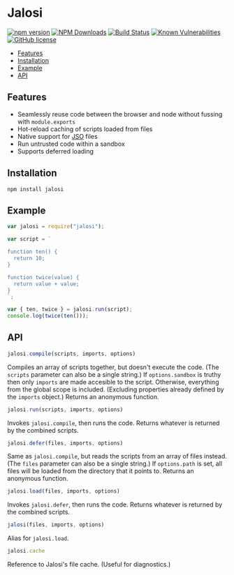 # Jalosi 

[![npm version](https://badge.fury.io/js/jalosi.png)](https://badge.fury.io/js/jalosi)
[![NPM Downloads](https://img.shields.io/npm/dm/jalosi)](https://www.npmjs.com/package/jalosi)
[![Build Status](https://travis-ci.com/gardhr/jalosi.png?branch=master)](https://travis-ci.com/gardhr/jalosi)
[![Known Vulnerabilities](https://snyk.io/test/github/gardhr/jalosi/badge.svg?targetFile=package.json)](https://snyk.io/test/github/gardhr/jalosi?targetFile=package.json)
[![GitHub license](https://img.shields.io/badge/license-MIT-blue.svg)](https://github.com/gardhr/jalosi/blob/master/LICENSE)

- [Features](#features)
- [Installation](#installation)
- [Example](#examples)
- [API](#api)

## Features
- Seamlessly reuse code between the browser and node without fussing with `module.exports`
- Hot-reload caching of scripts loaded from files
- Native support for [JSO](https://github.com/gardhr/jalosi/wiki/JSO-file-format) files
- Run untrusted code within a sandbox
- Supports deferred loading

## Installation
```
npm install jalosi
```

## Example
```js
var jalosi = require("jalosi");

var script = `

function ten() {
  return 10;
}

function twice(value) {
  return value + value;
}
`;

var { ten, twice } = jalosi.run(script);
console.log(twice(ten()));

```

## API
```js
jalosi.compile(scripts, imports, options)
```

Compiles an array of scripts together, but doesn't execute the code. (The `scripts` parameter can also be a single string.) If `options.sandbox` is truthy then only `imports` are made accesible to the script. Otherwise, everything from the global scope is included. (Excluding properties already defined by the `imports` object.) Returns an anonymous function.


```js
jalosi.run(scripts, imports, options)
```

Invokes `jalosi.compile`, then runs the code. Returns whatever is returned by the combined scripts.


```js
jalosi.defer(files, imports, options)
```

Same as `jalosi.compile`, but reads the scripts from an array of files instead. (The `files` parameter can also be a single string.) If `options.path` is set, all files will be loaded from the directory that it points to. Returns an anonymous function.


```js
jalosi.load(files, imports, options)
```

Invokes `jalosi.defer`, then runs the code. Returns whatever is returned by the combined scripts.


```js
jalosi(files, imports, options)
```

Alias for `jalosi.load`.

```js
jalosi.cache
```

Reference to Jalosi's file cache. (Useful for diagnostics.)


